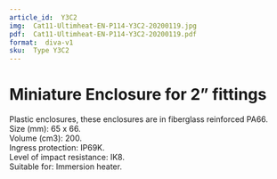 ```yaml
---
article_id:  Y3C2
img:  Cat11-Ultimheat-EN-P114-Y3C2-20200119.jpg
pdf:  Cat11-Ultimheat-EN-P114-Y3C2-20200119.pdf
format:  diva-v1
sku:  Type Y3C2
---
```

# Miniature Enclosure for 2” fittings

Plastic enclosures, these enclosures are in fiberglass reinforced PA66.  
Size (mm): 65 x 66.  
Volume (cm3): 200.  
Ingress protection: IP69K.  
Level of impact resistance: IK8.  
Suitable for: Immersion heater.  
